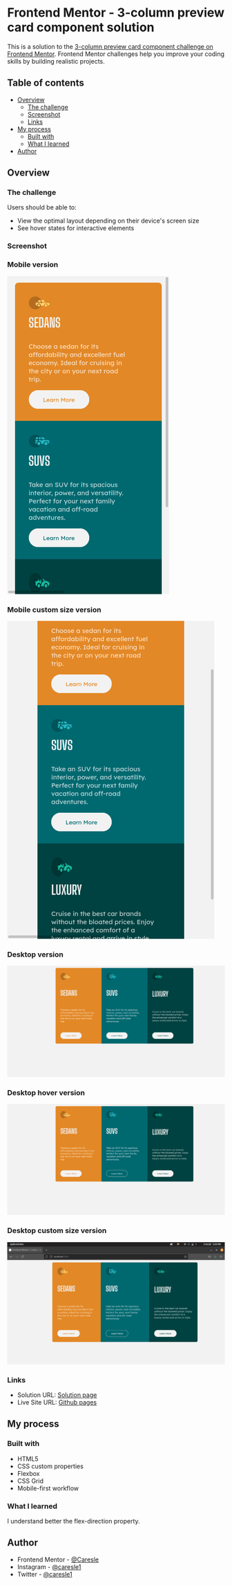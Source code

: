 # Frontend Mentor - 3-column preview card component solution

This is a solution to the [3-column preview card component challenge on Frontend Mentor](https://www.frontendmentor.io/challenges/3column-preview-card-component-pH92eAR2-). Frontend Mentor challenges help you improve your coding skills by building realistic projects. 

## Table of contents

- [Overview](#overview)
  - [The challenge](#the-challenge)
  - [Screenshot](#screenshot)
  - [Links](#links)
- [My process](#my-process)
  - [Built with](#built-with)
  - [What I learned](#what-i-learned)
- [Author](#author)

## Overview

### The challenge

Users should be able to:

- View the optimal layout depending on their device's screen size
- See hover states for interactive elements

### Screenshot

### Mobile version

![](./readme-src/mobile-version.png)

### Mobile custom size version

![](./readme-src/mobile-custom-size.png)

### Desktop version

![](./readme-src/desktop-version.png)

### Desktop hover version

![](./readme-src/desktop-hover-version.png)

### Desktop custom size version

![](./readme-src/desktop-custom-size.png)

### Links
- Solution URL: [Solution page](https://www.frontendmentor.io/solutions/html-css-BhYI3t-BB)
- Live Site URL: [Github pages](https://caresle.github.io/3-column-preview-card-component/)

## My process

### Built with

- HTML5
- CSS custom properties
- Flexbox
- CSS Grid
- Mobile-first workflow

### What I learned

I understand better the flex-direction property.

## Author

- Frontend Mentor - [@Caresle](https://www.frontendmentor.io/profile/Caresle)
- Instagram - [@caresle1](https://instagram.com/caresle1)
- Twitter - [@caresle1](https://twitter.com/caresle1)
